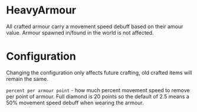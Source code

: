 HeavyArmour
===========

All crafted armour carry a movement speed debuff based on their amour value. Armour spawned in/found in the world is not
affected.

# Configuration

Changing the configuration only affects future crafting, old crafted items will remain the same.

`percent per armour point` - how much percent movement speed to remove per point of armour. Full diamond is 20 points so
the default of 2.5 means a 50% movement speed debuff when wearing the armour.